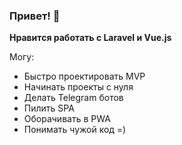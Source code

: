 ### Привет! 👋

**Нравится работать с Laravel и Vue.js**

Могу:
 - Быстро проектировать MVP
 - Начинать проекты с нуля
 - Делать Telegram ботов
 - Пилить SPA
 - Оборачивать в PWA
 - Понимать чужой код =)

<!--
**DEMENT0R/DEMENT0R** is a ✨ _special_ ✨ repository because its `README.md` (this file) appears on your GitHub profile.

Here are some ideas to get you started:

- 🔭 I’m currently working on ...
- 🌱 I’m currently learning ...
- 👯 I’m looking to collaborate on ...
- 🤔 I’m looking for help with ...
- 💬 Ask me about ...
- 📫 How to reach me: ...
- 😄 Pronouns: ...
- ⚡ Fun fact: ...
-->

